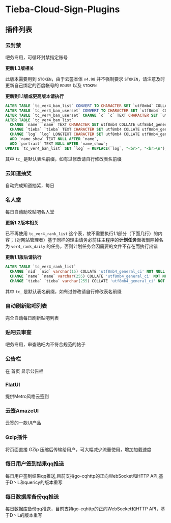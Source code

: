 # Tieba-Cloud-Sign-Plugins

## 插件列表
### 云封禁
吧务专用，可循环封禁指定账号

**更新1.3版相关**

此版本需要用到 `STOKEN`，由于云签本体 `v4.98` 并不强制要求 `STOKEN`，请注意及时更新自己绑定的百度帐号的 `BDUSS` 以及 `STOKEN`

**更新到1.1版或更高版本请执行**
```sql
ALTER TABLE `tc_ver4_ban_list` CONVERT TO CHARACTER SET `utf8mb4` COLLATE `utf8mb4_general_ci`;
ALTER TABLE `tc_ver4_ban_userset` CONVERT TO CHARACTER SET `utf8mb4` COLLATE `utf8mb4_general_ci`;
ALTER TABLE `tc_ver4_ban_userset` CHANGE `c` `c` TEXT CHARACTER SET `utf8mb4` COLLATE `utf8mb4_general_ci`; 
ALTER TABLE `tc_ver4_ban_list`
  CHANGE `name` `name` TEXT CHARACTER SET utf8mb4 COLLATE utf8mb4_general_ci NULL,
  CHANGE `tieba` `tieba` TEXT CHARACTER SET utf8mb4 COLLATE utf8mb4_general_ci NOT NULL,
  CHANGE `log` `log` LONGTEXT CHARACTER SET utf8mb4 COLLATE utf8mb4_general_ci NULL,
  ADD `name_show` TEXT NULL AFTER `name`,
  ADD `portrait` TEXT NULL AFTER `name_show`;
UPDATE `tc_ver4_ban_list` SET `log` = REPLACE(`log`, "<br>", "<br>\n");
```
其中 `tc_` 是默认表名前缀，如有过修改请自行修改表名前缀

### 云知道抽奖
自动完成知道抽奖，每日

### 名人堂
每日自动助攻贴吧名人堂

**更新1.2版本相关**

已不再使用 `tc_ver4_rank_list` 这个表，故不需要执行1.1部分（下面几行）的内容；（对网站管理者）基于同样的理由请务必前往主程序的**计划任务**面板删除掉名为 `ver4_rank_daily` 的任务，否则计划任务会因需要的文件不存在而执行出错

**更新1.1版后请执行**
```sql
ALTER TABLE `tc_ver4_rank_list`
  CHANGE `nid` `nid` varchar(15) COLLATE 'utf8mb4_general_ci' NOT NULL AFTER `fid`,
  CHANGE `name` `name` varchar(255) COLLATE 'utf8mb4_general_ci' NOT NULL AFTER `nid`,
  CHANGE `tieba` `tieba` varchar(255) COLLATE 'utf8mb4_general_ci' NOT NULL AFTER `name`;
```
其中 `tc_` 是默认表名前缀，如有过修改请自行修改表名前缀

### 自动刷新贴吧列表
完全自动每日刷新贴吧列表

### 贴吧云审查
吧务专用，审查贴吧内不符合规范的帖子

### 公告栏
在 首页 显示公告栏

### FlatUI
提供Metro风格云签到

### 云签AmazeUI
云签的一款UI产品

### Gzip插件
将页面直接 GZip 压缩后传输给用户，可大幅减少流量使用，增加加载速度

### 每日用户签到结果qq推送
每日用户签到结果qq推送,目前支持go-cqhttp的正向WebSocket和HTTP API,基于D丶L和quericy的版本重写

### 每日数据库备份qq推送
每日数据库备份qq推送，目前支持go-cqhttp的正向WebSocket和HTTP API，基于D丶L的版本重写

